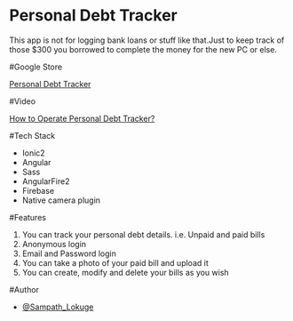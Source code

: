 # Personal Debt Tracker

This app is not for logging bank loans or stuff like that.Just to keep track of those $300 you borrowed to complete the money for
the new PC or else.

#Google Store

[Personal Debt Tracker](https://goo.gl/qjnJpz) 

#Video

[How to Operate Personal Debt Tracker?](https://youtu.be/2Q4sTTSl42k) 

#Tech Stack

- Ionic2
- Angular
- Sass
- AngularFire2
- Firebase
- Native camera plugin

#Features

1. You can track your personal debt details. i.e. Unpaid and paid bills
2. Anonymous login 
3. Email and Password login
4. You can take a photo of your paid bill and upload it
5. You can create, modify and delete your bills as you wish 

#Author

- [@Sampath_Lokuge](https://twitter.com/Sampath_Lokuge) 



